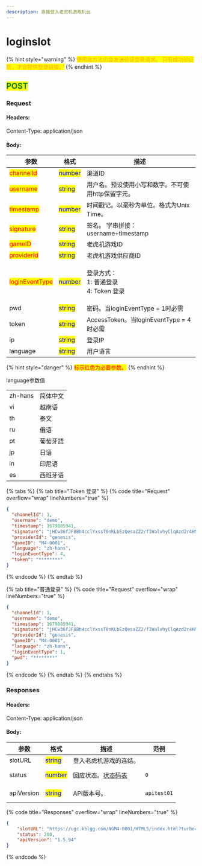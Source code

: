 ```yaml
---
description: 直接登入老虎机游戏机台
---
```


# loginslot

{% hint style="warning" %}
<mark style="color:orange;">使用此方法仍会发送验证登录请求。 只有成功验证后，才会提供登录链接。</mark>
{% endhint %}

## <mark style="color:green;">POST</mark>

### **Request**

#### Headers:

Content-Type: application/json

#### Body:

| 参数                                             | 格式                                      | 描述                                     |
| ---------------------------------------------- | --------------------------------------- | -------------------------------------- |
| <mark style="color:red;">channelId</mark>      | <mark style="color:blue;">number</mark> | 渠道ID                                   |
| <mark style="color:red;">username</mark>       | <mark style="color:blue;">string</mark> | 用户名。预设使用小写和数字。不可使用http保留字元。            |
| <mark style="color:red;">timestamp</mark>      | <mark style="color:blue;">number</mark> | 时间戳记。以毫秒为单位。格式为Unix Time。              |
| <mark style="color:red;">signature</mark>      | <mark style="color:blue;">string</mark> | 签名。 字串拼接：username+timestamp            |
| <mark style="color:red;">gameID</mark>         | <mark style="color:blue;">string</mark> | 老虎机游戏ID                                |
| <mark style="color:red;">providerId</mark>     | <mark style="color:blue;">string</mark> | 老虎机游戏供应商ID                             |
| <mark style="color:red;">loginEventType</mark> | <mark style="color:blue;">number</mark> | <p>登录方式：<br>1: 普通登录<br>4: Token 登录</p> |
| pwd                                            | <mark style="color:blue;">string</mark> | 密码。当loginEventType = 1时必需              |
| token                                          | <mark style="color:blue;">string</mark> | AccessToken。当loginEventType = 4时必需     |
| ip                                             | <mark style="color:blue;">string</mark> | 登录IP                                   |
| language                                       | <mark style="color:blue;">string</mark> | 用户语言                                   |

{% hint style="danger" %}
<mark style="color:red;">标示红色为必要参数。</mark>
{% endhint %}

language参数值

|         |      |
| ------- | ---- |
| zh-hans | 简体中文 |
| vi      | 越南语  |
| th      | 泰文   |
| ru      | 俄语   |
| pt      | 葡萄牙語 |
| jp      | 日语   |
| in      | 印尼语  |
| es      | 西班牙语 |

{% tabs %}
{% tab title="Token 登录" %}
{% code title="Request" overflow="wrap" lineNumbers="true" %}
```json
{
  "channelId": 1,
  "username": "demo",
  "timestamp": 1679885941,
  "signature": "jHCw36fJF8Bh4cclYxssT0nKLbEzQesaZZ2/fIWalvhyClqAzd2r4HM9CX9ORag/Cw+CS8I19mhkYjDDtHVM2A==",
  "providerId": "genesis",
  "gameID": "M4-0001",
  "language": "zh-hans",
  "loginEventType": 4,
  "token": "********"
}
```
{% endcode %}
{% endtab %}

{% tab title="普通登录" %}
{% code title="Request" overflow="wrap" lineNumbers="true" %}
```json
{
  "channelId": 1,
  "username": "demo",
  "timestamp": 1679885941,
  "signature": "jHCw36fJF8Bh4cclYxssT0nKLbEzQesaZZ2/fIWalvhyClqAzd2r4HM9CX9ORag/Cw+CS8I19mhkYjDDtHVM2A==",
  "providerId": "genesis",
  "gameID": "M4-0001",
  "language": "zh-hans",
  "loginEventType": 1,
  "pwd": "********"
}
```
{% endcode %}
{% endtab %}
{% endtabs %}

### **Responses**

#### Headers:

Content-Type: application/json

#### Body:

<table><thead><tr><th>参数</th><th>格式</th><th>描述</th><th data-hidden>范例</th></tr></thead><tbody><tr><td>slotURL</td><td><mark style="color:blue;">string</mark></td><td>登入老虎机游戏的连结。</td><td></td></tr><tr><td>status</td><td><mark style="color:blue;">number</mark></td><td>回应状态。<a href="../../ebet-zhuang-tai-ma.md#ebet-xiang-ying-de-zhuang-tai-dai-ma">状态码表</a></td><td><pre><code>0
</code></pre></td></tr><tr><td>apiVersion</td><td><mark style="color:blue;">string</mark></td><td>API版本号。</td><td><pre><code>apitest01
</code></pre></td></tr></tbody></table>

{% code title="Responses" overflow="wrap" lineNumbers="true" %}
```json
{
    "slotURL": "https://ugc.kblgg.com/NGM4-0001/HTML5/index.html?turbo=true&mode=real&partner=964dc891-31c1-4579-8628-77ee21c35809&session=322dbbf66403a7e4e947f2e6ebfff110-88915679&language=zh-hant&gs=nurgs-RMX&partnerCode=EbetCNY&referer=ugc.kblgg.com&refererRetries=0&device=DESKTOP",
    "status": 200,
    "apiVersion": "1.5.94"
}
```
{% endcode %}
